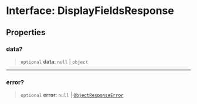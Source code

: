 # Interface: DisplayFieldsResponse

## Properties

### data?

> `optional` **data**: `null` \| `object`

***

### error?

> `optional` **error**: `null` \| [`ObjectResponseError`](../type-aliases/ObjectResponseError.md)
